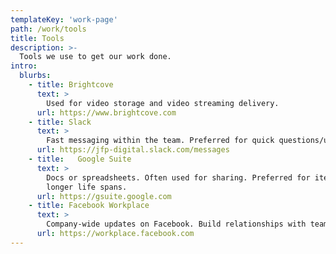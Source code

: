```yaml
---
templateKey: 'work-page'
path: /work/tools
title: Tools
description: >-
  Tools we use to get our work done.
intro:
  blurbs:
    - title: Brightcove
      text: >
        Used for video storage and video streaming delivery.
      url: https://www.brightcove.com
    - title: Slack
      text: >
        Fast messaging within the team. Preferred for quick questions/updates.
      url: https://jfp-digital.slack.com/messages
    - title:   Google Suite
      text: >
        Docs or spreadsheets. Often used for sharing. Preferred for items with
        longer life spans.
      url: https://gsuite.google.com
    - title: Facebook Workplace
      text: >
        Company-wide updates on Facebook. Build relationships with team members.
      url: https://workplace.facebook.com
---
```

